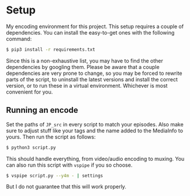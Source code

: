 # Setup

My encoding environment for this project.
This setup requires a couple of dependencies.
You can install the easy-to-get ones with the following command:

```bash
$ pip3 install -r requirements.txt
```

Since this is a non-exhaustive list,
you may have to find the other dependencies by googling them.
Please be aware that a couple dependencies are very prone to change,
so you may be forced to rewrite parts of the script,
to uninstall the latest versions and install the correct version,
or to run these in a virtual environment.
Whichever is most convenient for you.

## Running an encode

Set the paths of `JP_src` in every script to match your episodes.
Also make sure to adjust stuff like your tags
and the name added to the MediaInfo to yours.
Then run the script as follows:

```bash
$ python3 script.py
```

This should handle everything,
from video/audio encoding to muxing.
You can also run this script with `vspipe` if you so choose.

```bash
$ vspipe script.py --y4m - | settings
```

But I do not guarantee that this will work properly.
